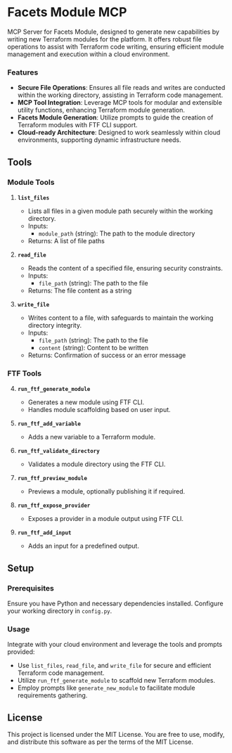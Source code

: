 # Facets Module MCP

MCP Server for Facets Module, designed to generate new capabilities by writing new Terraform modules for the platform. It offers robust file operations to assist with Terraform code writing, ensuring efficient module management and execution within a cloud environment.

### Features

- **Secure File Operations**: Ensures all file reads and writes are conducted within the working directory, assisting in Terraform code management.
- **MCP Tool Integration**: Leverage MCP tools for modular and extensible utility functions, enhancing Terraform module generation.
- **Facets Module Generation**: Utilize prompts to guide the creation of Terraform modules with FTF CLI support.
- **Cloud-ready Architecture**: Designed to work seamlessly within cloud environments, supporting dynamic infrastructure needs.

## Tools

### Module Tools
1. **`list_files`**
   - Lists all files in a given module path securely within the working directory.
   - Inputs:
     - `module_path` (string): The path to the module directory
   - Returns: A list of file paths

2. **`read_file`**
   - Reads the content of a specified file, ensuring security constraints.
   - Inputs:
     - `file_path` (string): The path to the file
   - Returns: The file content as a string

3. **`write_file`**
   - Writes content to a file, with safeguards to maintain the working directory integrity.
   - Inputs:
     - `file_path` (string): The path to the file
     - `content` (string): Content to be written
   - Returns: Confirmation of success or an error message

### FTF Tools
4. **`run_ftf_generate_module`**
   - Generates a new module using FTF CLI.
   - Handles module scaffolding based on user input.

5. **`run_ftf_add_variable`**
   - Adds a new variable to a Terraform module.

6. **`run_ftf_validate_directory`**
   - Validates a module directory using the FTF CLI.

7. **`run_ftf_preview_module`**
   - Previews a module, optionally publishing it if required.

8. **`run_ftf_expose_provider`**
   - Exposes a provider in a module output using FTF CLI.

9. **`run_ftf_add_input`**
   - Adds an input for a predefined output.

## Setup

### Prerequisites

Ensure you have Python and necessary dependencies installed. Configure your working directory in `config.py`.

### Usage

Integrate with your cloud environment and leverage the tools and prompts provided:

- Use `list_files`, `read_file`, and `write_file` for secure and efficient Terraform code management.
- Utilize `run_ftf_generate_module` to scaffold new Terraform modules.
- Employ prompts like `generate_new_module` to facilitate module requirements gathering.

## License

This project is licensed under the MIT License. You are free to use, modify, and distribute this software as per the terms of the MIT License.

